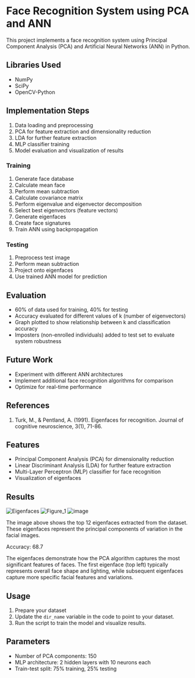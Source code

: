 # Face Recognition System using PCA and ANN

This project implements a face recognition system using Principal Component Analysis (PCA) and Artificial Neural Networks (ANN) in Python.

## Libraries Used

- NumPy
- SciPy
- OpenCV-Python

## Implementation Steps
1. Data loading and preprocessing
2. PCA for feature extraction and dimensionality reduction
3. LDA for further feature extraction
4. MLP classifier training
5. Model evaluation and visualization of results
   
### Training

1. Generate face database
2. Calculate mean face
3. Perform mean subtraction
4. Calculate covariance matrix
5. Perform eigenvalue and eigenvector decomposition
6. Select best eigenvectors (feature vectors)
7. Generate eigenfaces
8. Create face signatures
9. Train ANN using backpropagation

### Testing

1. Preprocess test image
2. Perform mean subtraction
3. Project onto eigenfaces
4. Use trained ANN model for prediction

## Evaluation

- 60% of data used for training, 40% for testing
- Accuracy evaluated for different values of k (number of eigenvectors)
- Graph plotted to show relationship between k and classification accuracy
- Imposters (non-enrolled individuals) added to test set to evaluate system robustness

## Future Work

- Experiment with different ANN architectures
- Implement additional face recognition algorithms for comparison
- Optimize for real-time performance

## References

1. Turk, M., & Pentland, A. (1991). Eigenfaces for recognition. Journal of cognitive neuroscience, 3(1), 71-86.

## Features
- Principal Component Analysis (PCA) for dimensionality reduction
- Linear Discriminant Analysis (LDA) for further feature extraction
- Multi-Layer Perceptron (MLP) classifier for face recognition
- Visualization of eigenfaces



## Results
![Eigenfaces](path_to_eigenfaces_image.png)
![Figure_1](https://github.com/user-attachments/assets/d5d7a55c-b72e-4bea-8635-5558369b78f6)
![image](https://github.com/user-attachments/assets/aa0a141b-29d7-4ee0-9f4b-8dd2c3b1aece)



The image above shows the top 12 eigenfaces extracted from the dataset. These eigenfaces represent the principal components of variation in the facial images.

Accuracy: 68.7

The eigenfaces demonstrate how the PCA algorithm captures the most significant features of faces. The first eigenface (top left) typically represents overall face shape and lighting, while subsequent eigenfaces capture more specific facial features and variations.

## Usage
1. Prepare your dataset
2. Update the `dir_name` variable in the code to point to your dataset.
3. Run the script to train the model and visualize results.

## Parameters
- Number of PCA components: 150
- MLP architecture: 2 hidden layers with 10 neurons each
- Train-test split: 75% training, 25% testing
